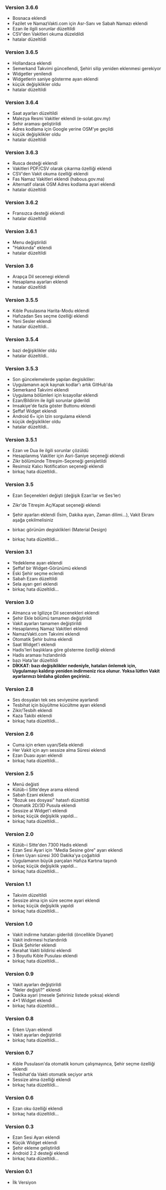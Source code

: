 ### Version 3.6.6
- Bosnaca eklendi
- Fazilet ve NamazVakti.com için Asr-Sanı ve Sabah Namazı eklendi
- Ezan ile ilgili sorunlar düzeltildi
- CSV'den Vakitleri okuma düzeldildi
- hatalar düzeltildi


### Version 3.6.5
- Hollandaca eklendi
- Semerkand Takvimi güncellendi, Şehiri silip yeniden eklenmesi gerekiyor
- Widgetler yenilendi
- Widgetlerin saniye gösterme ayarı eklendi
- küçük değişiklikler oldu
- hatalar düzeltildi


### Version 3.6.4
- Saat ayarları düzeltildi
- Malezya Resmi Vakitler eklendi (e-solat.gov.my)
- Sehir araması geliştirildi
- Adres kodlama için Google yerine OSM'ye geçildi
- küçük değişiklikler oldu
- hatalar düzeltildi


### Version 3.6.3
- Rusca desteği eklendi
- Vakitleri PDF/CSV olarak çıkarma özelliği eklendi
- CSV'den Vakit okuma özelliği eklendi
- Fas Namaz Vakitleri eklendi (habous.gov.ma)
- Alternatif olarak OSM Adres kodlama ayari eklendi
- hatalar düzeltildi


### Version 3.6.2
- Fransızca desteği eklendi
- hatalar düzeltildi


### Version 3.6.1
- Menu değiştirildi
- "Hakkında" eklendi
- hatalar düzeltildi


### Version 3.6
- Arapça Dil secenegi eklendi
- Hesaplama ayarları eklendi
- hatalar düzeltildi


### Version 3.5.5
- Kıble Pusulasına Harita-Modu eklendi
- Hafızadan Ses seçme özelliği eklendi
- Yeni Sesler eklendi
- hatalar düzeltildi..


### Version 3.5.4
- bazi değişiklikler oldu
- hatalar düzeltildi..



### Version 3.5.3
- Son güncelemelerde yapılan degisikliler:
- Uygulamanın açık kaynak kodlar'ı artık GitHub'da
- Semerkand Takvimi eklendi
- Uygulama bölümleri için kısayollar eklendi
- Ezan/Bildirim ile ilgili sorunlar giderildi
- Imsakiye'de fazla göster Buttonu eklendi
- Şeffaf Widget eklendi
- Android 6+ için Izin sorgulama eklendi
- küçük değişiklikler oldu
- hatalar düzeltildi..


### Version 3.5.1
- Ezan ve Dua ile ilgili sorunlar çözüldü
- Hesaplanmış Vakitler için Asri-Saniye seçeneği eklendi
- Zikr bölümünde Titreşim-Seçeneği genişletildi
- Resimsiz Kalıcı Notification seçeneği eklendi
- birkaç hata düzeltildi..


### Version 3.5
- Ezan Seçenekleri değişti (değişik Ezan'lar ve Ses'ler)
- Zikr'de Titreşim Aç/Kapat seçeneği eklendi
- Şehir ayarları eklendi (İsim, Dakika ayarı, Zaman dilimi...), Vakit Ekranı aşağa
        çekilmelisiniz
    
- birkac görünüm degisklikleri (Material Design)
- birkaç hata düzeltildi...


### Version 3.1
- Yedekleme ayarı eklendi
- Şeffaf bir Widget-Görünümü eklendi
- Eski Şehir seçme eclendi
- Sabah Ezanı düzeltildi
- Sela ayarı geri eklendi
- birkaç hata düzeltildi...


### Version 3.0
- Almanca ve Igilizçe Dil secenekleri eklendi
- Şehir Ekle bölümü tamamen değiştirildi
- Vakit ayarları tamamen değiştirildi
- Hesaplanmış Namaz Vakitleri eklendi
- NamazVakti.com Takvimi eklendi
- Otomatik Şehir bulma eklendi
- Saat Widget'i eklendi
- Hadis'leri başlıklara göre gösterme özelliği eklendi
- Hadis araması hızlandırıldı
- bazı Hata'lar düzeltildi
- __DİKKAT: bazı değişiklikler nedeniyle, hataları önlemek için, Uygulamayı kaldırıp yeniden
        indirmeniz rica olunur. Yoksa lütfen Vakit ayarlarınızı birdaha gözden geçiriniz.__


### Version 2.8
- Ses dosyaları tek ses seviyesine ayarlandi
- Tesbihat için büyültme kücültme ayarı eklendi
- Zikir/Tesbih eklendi
- Kaza Takibi eklendi
- birkaç hata düzeltildi...


### Version 2.6
- Cuma için erken uyarı/Sela eklendi
- Her Vakit için ayrı sessize alma Süresi eklendi
- Ezan Duası ayarı eklendi
- birkaç hata düzeltildi...


### Version 2.5
- Menü değisti
- Kütüb-i Sitte'deye arama eklendi
- Sabah Ezani eklendi
- "Bozuk ses dosyasi" hatasfı düzeltildi
- Otomatik 2D/3D Pusula eklendi
- Sessize al Widget'i eklendi
- birkaç küçük değişiklik yapıldi...
- birkaç hata düzeltildi...


### Version 2.0
- Kütüb-i Sitte'den 7300 Hadis eklendi
- Ezan Sesi Ayari için "Media Sesine göre" ayarı eklendi
- Erken Uyarı süresi 300 Dakika'ya çoğaltıldi
- Uygulamanın büyük parçaları Hafıza Kartına taşındı
- birkaç küçük değişiklik yapıldi...
- birkaç hata düzeltildi...


### Version 1.1
- Takvim düzeltildi
- Sessize alma için süre secme ayari eklendi
- birkaç küçük değişiklik yapıldi
- birkaç hata düzeltildi...


### Version 1.0
- Vakit indirme hataları giderildi (öncellikle Diyanet)
- Vakit indirmesi hızlandırıldı
- Eksik Şehirler eklendi
- Kerahat Vakti bildirisi eklendi
- 3 Boyutlu Kıble Pusulası eklendi
- birkaç hata düzeltildi...


### Version 0.9
- Vakit ayarları değiştirildi
- "Neler değişti?" eklendi
- Dakika ayari (mesele Şehiriniz listede yoksa) eklendi
- 4*1 Widget eklendi
- birkaç hata düzeltildi...


### Version 0.8
- Erken Uyarı eklendi
- Vakit ayarları değiştirildi
- birkaç hata düzeltildi...


### Version 0.7
- Kıble Pusulasın'da otomatik konum çalışmayınca, Şehir seçme özelliği eklendi
- Tesbihat'da Vakti otomatik seçiyor artık
- Sessize alma özelliği eklendi
- birkaç hata düzeltildi...


### Version 0.6
- Ezan oku özelliği eklendi
- birkaç hata düzeltildi...


### Version 0.3
- Ezan Sesi Ayarı eklendi
- Küçük Widget eklendi
- Şehir ekleme geliştirildi
- Android 2.2 desteği eklendi
- birkaç hata düzeltildi...


### Version 0.1
- İlk Versiyon
